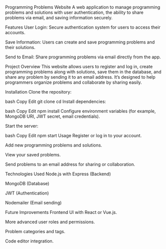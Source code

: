 Programming Problems Website
A web application to manage programming problems and solutions with user authentication, the ability to share problems via email, and saving information securely.

Features
User Login: Secure authentication system for users to access their accounts.

Save Information: Users can create and save programming problems and their solutions.

Send to Email: Share programming problems via email directly from the app.

Project Overview
This website allows users to register and log in, create programming problems along with solutions, save them in the database, and share any problem by sending it to an email address. It’s designed to help programmers organize problems and collaborate by sharing easily.

Installation
Clone the repository:

bash
Copy
Edit
git clone <your-repo-url>
cd <your-project-folder>
Install dependencies:

bash
Copy
Edit
npm install
Configure environment variables (for example, MongoDB URI, JWT secret, email credentials).

Start the server:

bash
Copy
Edit
npm start
Usage
Register or log in to your account.

Add new programming problems and solutions.

View your saved problems.

Send problems to an email address for sharing or collaboration.

Technologies Used
Node.js with Express (Backend)

MongoDB (Database)

JWT (Authentication)

Nodemailer (Email sending)

Future Improvements
Frontend UI with React or Vue.js.

More advanced user roles and permissions.

Problem categories and tags.

Code editor integration.
